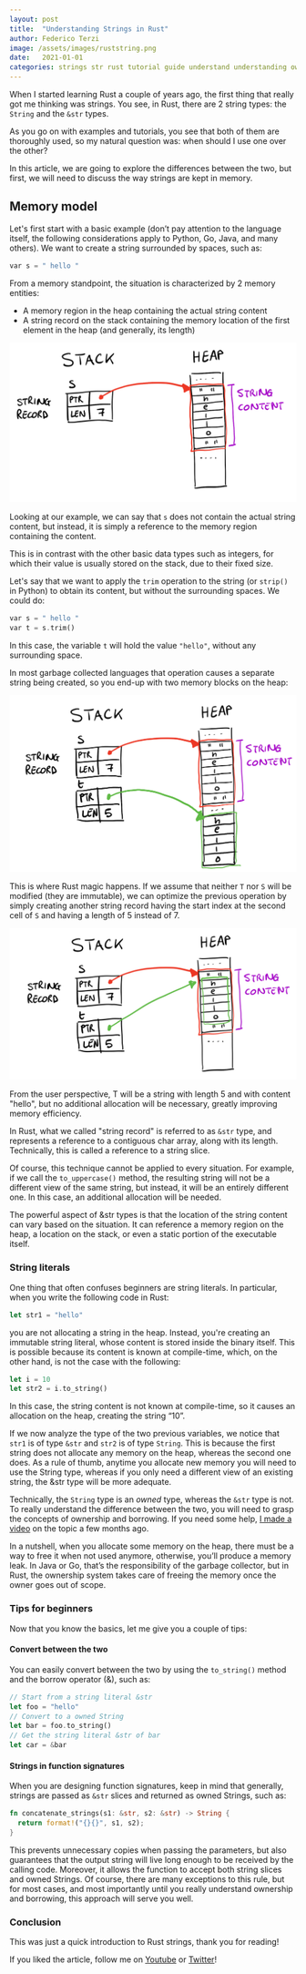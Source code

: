 ```yaml
---
layout: post
title:  "Understanding Strings in Rust"
author: Federico Terzi
image: /assets/images/ruststring.png
date:   2021-01-01
categories: strings str rust tutorial guide understand understanding ownership
---
```

When I started learning Rust a couple of years ago, the first thing that really got me thinking was strings. You see, in Rust, there are 2 string types: the `String` and the `&str` types.

As you go on with examples and tutorials, you see that both of them are thoroughly used, so my natural question was: when should I use one over the other?

In this article, we are going to explore the differences between the two, but first, we will need to discuss the way strings are kept in memory.

## Memory model

Let's first start with a basic example (don’t pay attention to the language itself, the following considerations apply to Python, Go, Java, and many others). We want to create a string surrounded by spaces, such as:

```rust
var s = " hello "
```

From a memory standpoint, the situation is characterized by 2 memory entities:
* A memory region in the heap containing the actual string content
* A string record on the stack containing the memory location of the first element in the heap (and generally, its length)

![Memory model](/assets/images/string1.JPEG)

Looking at our example, we can say that `s` does not contain the actual string content, but instead, it is simply a reference to the memory region containing the content. 

This is in contrast with the other basic data types such as integers, for which their value is usually stored on the stack, due to their fixed size.

Let's say that we want to apply the `trim` operation to the string (or `strip()` in Python) to obtain its content, but without the surrounding spaces. We could do:

```rust
var s = " hello "
var t = s.trim()
```

In this case, the variable `t` will hold the value `"hello"`, without any surrounding space.

In most garbage collected languages that operation causes a separate string being created, so you end-up with two memory blocks on the heap:


![Memory model](/assets/images/string2.JPEG)

This is where Rust magic happens. If we assume that neither `T` nor `S` will be modified (they are immutable), we can optimize the previous operation by simply creating another string record having the start index at the second cell of `S` and having a length of 5 instead of 7.

![Memory model](/assets/images/string3.JPEG)

From the user perspective, T will be a string with length 5 and with content "hello",  but no additional allocation will be necessary, greatly improving memory efficiency.

In Rust, what we called "string record" is referred to as `&str` type, and represents a reference to a contiguous char array, along with its length. Technically, this is called a reference to a string slice.

Of course, this technique cannot be applied to every situation. For example, if we call the `to_uppercase()` method, the resulting string will not be a different view of the same string, but instead, it will be an entirely different one. In this case, an additional allocation will be needed.

The powerful aspect of &str types is that the location of the string content can vary based on the situation. It can reference a memory region on the heap, a location on the stack, or even a static portion of the executable itself.

### String literals

One thing that often confuses beginners are string literals. In particular, when you write the following code in Rust:

```rust
let str1 = "hello"
```

you are not allocating a string in the heap. Instead,  you're creating an immutable string literal, whose content is stored inside the binary itself. This is possible because its content is known at compile-time, which, on the other hand, is not the case with the following:

```rust
let i = 10
let str2 = i.to_string()
```

In this case, the string content is not known at compile-time, so it causes an allocation on the heap, creating the string “10”.

If we now analyze the type of the two previous variables, we notice that `str1` is of type `&str` and `str2` is of type `String`. This is because the first string does not allocate any memory on the heap, whereas the second one does. As a rule of thumb,  anytime you allocate new memory you will need to use the String type, whereas if you only need a different view of an existing string, the &str type will be more adequate. 

Technically, the `String` type is an *owned* type, whereas the `&str` type is not. To really understand the difference between the two, you will need to grasp the concepts of ownership and borrowing. If you need some help, [I made a video](https://www.youtube.com/watch?v=N2SgcDO0QL4) on the topic a few months ago.

In a nutshell, when you allocate some memory on the heap, there must be a way to free it when not used anymore, otherwise, you’ll produce a memory leak. In Java or Go, that’s the responsibility of the garbage collector, but in Rust, the ownership system takes care of freeing the memory once the owner goes out of scope.

### Tips for beginners

Now that you know the basics, let me give you a couple of tips:

#### Convert between the two

You can easily convert between the two by using the `to_string()` method and the borrow operator (&), such as:

```rust
// Start from a string literal &str
let foo = "hello"
// Convert to a owned String
let bar = foo.to_string()
// Get the string literal &str of bar
let car = &bar
```

#### Strings in function signatures

When you are designing function signatures, keep in mind that generally, strings are passed as `&str` slices and returned as owned Strings, such as:

```rust
fn concatenate_strings(s1: &str, s2: &str) -> String {
  return format!("{}{}", s1, s2);
}
```

This prevents unnecessary copies when passing the parameters, but also guarantees that the output string will live long enough to be received by the calling code. Moreover, it allows the function to accept both string slices and owned Strings. Of course, there are many exceptions to this rule, but for most cases, and most importantly until you really understand ownership and borrowing, this approach will serve you well.

### Conclusion

This was just a quick introduction to Rust strings, thank you for reading! 

If you liked the article, follow me on [Youtube](https://www.youtube.com/c/FedericoTerzi) or [Twitter](https://twitter.com/terzi_federico)!
